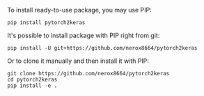 To install ready-to-use package, you may use PIP:

```
pip install pytorch2keras 
```

It's possible to install package with PIP right from git:

```
pip install -U git+https://github.com/nerox8664/pytorch2keras 
```

Or to clone it manually and then install it with PIP:

```
git clone https://github.com/nerox8664/pytorch2keras 
cd pytorch2keras
pip install -e .
```
